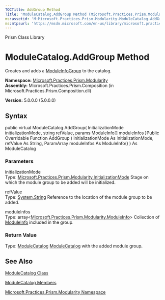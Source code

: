 ```yaml
---
TOCTitle: AddGroup Method
Title: 'ModuleCatalog.AddGroup Method (Microsoft.Practices.Prism.Modularity)'
ms:assetid: 'M:Microsoft.Practices.Prism.Modularity.ModuleCatalog.AddGroup(Microsoft.Practices.Prism.Modularity.InitializationMode,System.String,Microsoft.Practices.Prism.Modularity.ModuleInfo[])'
ms:mtpsurl: 'https://msdn.microsoft.com/en-us/library/microsoft.practices.prism.modularity.modulecatalog.addgroup(v=pandp.50)'
---
```


Prism Class Library

ModuleCatalog.AddGroup Method
=================================

Creates and adds a [ModuleInfoGroup](https://msdn.microsoft.com/library/microsoft.practices.prism.modularity.moduleinfogroup) to the catalog.

**Namespace:** [Microsoft.Practices.Prism.Modularity](https://msdn.microsoft.com/library/microsoft.practices.prism.modularity)
**Assembly:** Microsoft.Practices.Prism.Composition (in Microsoft.Practices.Prism.Composition.dll)

**Version:** 5.0.0.0 (5.0.0.0)

## Syntax


public virtual ModuleCatalog AddGroup( InitializationMode initializationMode, string refValue, params ModuleInfo[] moduleInfos )Public Overridable Function AddGroup ( initializationMode As InitializationMode, refValue As String, ParamArray moduleInfos As ModuleInfo() ) As ModuleCatalog

### Parameters

initializationMode  
Type: [Microsoft.Practices.Prism.Modularity.InitializationMode](https://msdn.microsoft.com/library/microsoft.practices.prism.modularity.initializationmode)
Stage on which the module group to be added will be initialized.

refValue  
Type: [System.String](http://msdn.microsoft.com/en-us/library/s1wwdcbf)
Reference to the location of the module group to be added.

moduleInfos  
Type: array&lt;[Microsoft.Practices.Prism.Modularity.ModuleInfo](https://msdn.microsoft.com/library/microsoft.practices.prism.modularity.moduleinfo)&gt;
Collection of [ModuleInfo](https://msdn.microsoft.com/library/microsoft.practices.prism.modularity.moduleinfo) included in the group.

### Return Value

Type: [ModuleCatalog](https://msdn.microsoft.com/library/microsoft.practices.prism.modularity.modulecatalog)
[ModuleCatalog](https://msdn.microsoft.com/library/microsoft.practices.prism.modularity.modulecatalog) with the added module group.

See Also
--------


[ModuleCatalog Class](https://msdn.microsoft.com/library/microsoft.practices.prism.modularity.modulecatalog)

[ModuleCatalog Members](https://msdn.microsoft.com/allmembers.t:microsoft.practices.prism.modularity.modulecatalog)

[Microsoft.Practices.Prism.Modularity Namespace](https://msdn.microsoft.com/library/microsoft.practices.prism.modularity)
